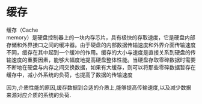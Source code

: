 # 缓存

缓存（Cache  
memory）是硬盘控制器上的一块内存芯片，具有极快的存取速度，它是硬盘内部存储和外界接口之间的缓冲器。由于硬盘的内部数据传输速度和外界介面传输速度不同，缓存在其中起到一个缓冲的作用。缓存的大小与速度是直接关系到硬盘的传输速度的重要因素，能够大幅度地提高硬盘整体性能。当硬盘存取零碎数据时需要不断地在硬盘与内存之间交换数据，如果有大缓存，则可以将那些零碎数据暂存在缓存中，减小外系统的负荷，也提高了数据的传输速度



因为,介质性能的原因,缓存数据到合适的介质上,能够提高传输速度,以及减少数据来源对应介质的系统的负荷.





